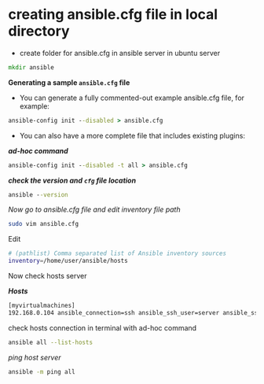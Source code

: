 # creating ansible.cfg file in local directory

* create folder for ansible.cfg in  ansible server in ubuntu server 

```cmd 
mkdir ansible
```

**Generating a sample `ansible.cfg` file**

* You can generate a fully commented-out example ansible.cfg file, for example:

```cmd
ansible-config init --disabled > ansible.cfg
```

* You can also have a more complete file that includes existing plugins:

_**ad-hoc command**_

```cmd
ansible-config init --disabled -t all > ansible.cfg
```

**_check the version and `cfg` file location_**

```cmd
ansible --version
```

_Now go to ansible.cfg file and edit inventory file path_

```bash
sudo vim ansible.cfg
```
Edit

```bash
# (pathlist) Comma separated list of Ansible inventory sources
inventory=/home/user/ansible/hosts
```

Now check hosts server 

**_Hosts_**

```bash
[myvirtualmachines]
192.168.0.104 ansible_connection=ssh ansible_ssh_user=server ansible_ssh_pass=.  #username #password
```
check hosts connection in terminal with ad-hoc command
```bash
ansible all --list-hosts
```
_ping host server_

```cmd
ansible -m ping all
```












